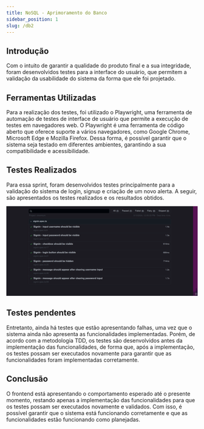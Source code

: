 ```yaml
---
title: NoSQL - Aprimoramento do Banco
sidebar_position: 1
slug: /db2
---
```


## Introdução

Com o intuito de garantir a qualidade do produto final e a sua integridade, foram desenvolvidos testes para a interface do usuário, que permitem a validação da usabilidade do sistema da forma que ele foi projetado.

## Ferramentas Utilizadas

Para a realização dos testes, foi utilizado o Playwright, uma ferramenta de automação de testes de interface de usuário que permite a execução de testes em navegadores web. O Playwright é uma ferramenta de código aberto que oferece suporte a vários navegadores, como Google Chrome, Microsoft Edge e Mozilla Firefox. Dessa forma, é possível garantir que o sistema seja testado em diferentes ambientes, garantindo a sua compatibilidade e acessibilidade.

## Testes Realizados

Para essa sprint, foram desenvolvidos testes principalmente para a validação do sistema de login, signup e criação de um novo alerta. A seguir, são apresentados os testes realizados e os resultados obtidos.

![Testes Frontend](../../../static/img/frontend_test.png)

## Testes pendentes

Entretanto, ainda há testes que estão apresentando falhas, uma vez que o sistema ainda não apresenta as funcionalidades implementadas. Porém, de acordo com a metodologia TDD, os testes são desenvolvidos antes da implementação das funcionalidades, de forma que, após a implementação, os testes possam ser executados novamente para garantir que as funcionalidades foram implementadas corretamente.

## Conclusão

O frontend está apresentando o comportamento esperado até o presente momento, restando apenas a implementação das funcionalidades para que os testes possam ser executados novamente e validados. Com isso, é possível garantir que o sistema está funcionando corretamente e que as funcionalidades estão funcionando como planejadas.
